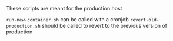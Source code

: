 These scripts are meant for the production host

`run-new-container.sh` can be called with a cronjob
`revert-old-production.sh` should be called to revert to the previous version of production
